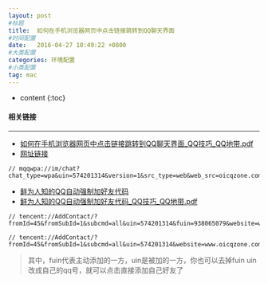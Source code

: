 ```yaml
---
layout: post
#标题
title:  如何在手机浏览器网页中点击链接跳转到QQ聊天界面
#时间配置
date:   2016-04-27 10:49:22 +0800
#大类配置
categories: 环境配置
#小类配置
tag: mac
---
```


* content
{:toc}

#### 相关链接
---

* <a href="http://files.cnblogs.com/files/AnchoriteFiliGod/如何在手机浏览器网页中点击链接跳转到QQ聊天界面_QQ技巧_QQ地带.pdf" target="_blank">如何在手机浏览器网页中点击链接跳转到QQ聊天界面_QQ技巧_QQ地带.pdf</a><br>
* <a href="https://zm6.sm-tc.cn/?src=l4uLj8XQ0IiIiNGQlpyOhZCRmtGckJLQjo6Vlo6WnpDQzc%2FOy87PzcjNz8%2FIzNGXi5KT&uid=1ef7a2f8e9d8e24b570e926690c43c1e&restype=1&from=derive&depth=2&link_type=60&v=1&uc_clicks=bTkwADw8p%2FYs%2BWgJiremhMF2wOei3%2F7AIKfl770AJxOyBMD2Kg%3D%3D" target="_blank">网址链接</a><br>

```objc
// mqqwpa://im/chat?chat_type=wpa&uin=574201314&version=1&src_type=web&web_src=oicqzone.com
```
* <a href="https://zm6.sm-tc.cn/?src=l4uLj8XQ0IiIiNGQlpyOhZCRmtGckJLQjo6Vlo6WnpDQzc%2FOy8%2FGzs7OxsjMyNGXi5KT&from=derive&depth=3&link_type=60&wap=false&v=1&uid=1ef7a2f8e9d8e24b570e926690c43c1e&restype=1" target="_blank">鲜为人知的QQ自动强制加好友代码</a><br>
* <a href="http://files.cnblogs.com/files/AnchoriteFiliGod/鲜为人知的QQ自动强制加好友代码_QQ技巧_QQ地带.pdf" target="_blank">鲜为人知的QQ自动强制加好友代码_QQ技巧_QQ地带.pdf</a><br>

```objc
// tencent://AddContact/?fromId=45&fromSubId=1&subcmd=all&uin=574201314&fuin=938065079&website=www.oicqzone.com

// tencent://AddContact/?fromId=45&fromSubId=1&subcmd=all&uin=574201314&website=www.oicqzone.com
```

> 其中，fuin代表主动添加的一方，uin是被加的一方，你也可以去掉fuin
uin改成自己的qq号，就可以点击直接添加自己好友了